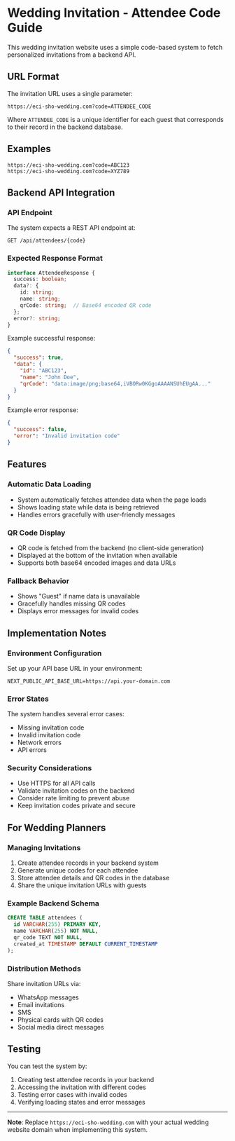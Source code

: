 # Wedding Invitation - Attendee Code Guide

This wedding invitation website uses a simple code-based system to fetch personalized invitations from a backend API.

## URL Format

The invitation URL uses a single parameter:

```
https://eci-sho-wedding.com?code=ATTENDEE_CODE
```

Where `ATTENDEE_CODE` is a unique identifier for each guest that corresponds to their record in the backend database.

## Examples

```
https://eci-sho-wedding.com?code=ABC123
https://eci-sho-wedding.com?code=XYZ789
```

## Backend API Integration

### API Endpoint

The system expects a REST API endpoint at:
```
GET /api/attendees/{code}
```

### Expected Response Format

```typescript
interface AttendeeResponse {
  success: boolean;
  data?: {
    id: string;
    name: string;
    qrCode: string;  // Base64 encoded QR code
  };
  error?: string;
}
```

Example successful response:
```json
{
  "success": true,
  "data": {
    "id": "ABC123",
    "name": "John Doe",
    "qrCode": "data:image/png;base64,iVBORw0KGgoAAAANSUhEUgAA..."
  }
}
```

Example error response:
```json
{
  "success": false,
  "error": "Invalid invitation code"
}
```

## Features

### Automatic Data Loading
- System automatically fetches attendee data when the page loads
- Shows loading state while data is being retrieved
- Handles errors gracefully with user-friendly messages

### QR Code Display
- QR code is fetched from the backend (no client-side generation)
- Displayed at the bottom of the invitation when available
- Supports both base64 encoded images and data URLs

### Fallback Behavior
- Shows "Guest" if name data is unavailable
- Gracefully handles missing QR codes
- Displays error messages for invalid codes

## Implementation Notes

### Environment Configuration

Set up your API base URL in your environment:

```env
NEXT_PUBLIC_API_BASE_URL=https://api.your-domain.com
```

### Error States

The system handles several error cases:
- Missing invitation code
- Invalid invitation code
- Network errors
- API errors

### Security Considerations

- Use HTTPS for all API calls
- Validate invitation codes on the backend
- Consider rate limiting to prevent abuse
- Keep invitation codes private and secure

## For Wedding Planners

### Managing Invitations

1. Create attendee records in your backend system
2. Generate unique codes for each attendee
3. Store attendee details and QR codes in the database
4. Share the unique invitation URLs with guests

### Example Backend Schema

```sql
CREATE TABLE attendees (
  id VARCHAR(255) PRIMARY KEY,
  name VARCHAR(255) NOT NULL,
  qr_code TEXT NOT NULL,
  created_at TIMESTAMP DEFAULT CURRENT_TIMESTAMP
);
```

### Distribution Methods

Share invitation URLs via:
- WhatsApp messages
- Email invitations
- SMS
- Physical cards with QR codes
- Social media direct messages

## Testing

You can test the system by:

1. Creating test attendee records in your backend
2. Accessing the invitation with different codes
3. Testing error cases with invalid codes
4. Verifying loading states and error messages

---

**Note**: Replace `https://eci-sho-wedding.com` with your actual wedding website domain when implementing this system. 